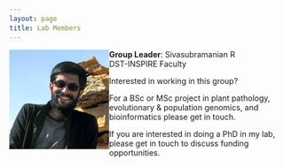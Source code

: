 ```yaml
---
layout: page
title: Lab Members
---
```



**Group Leader**: Sivasubramanian R <img align="left" src="/img/photo.png" />  
DST-INSPIRE Faculty
















Interested in working in this group?

For a BSc or MSc project in plant pathology, evolutionary & population genomics, and bioinformatics please get in touch.

If you are interested in doing a PhD in my lab, please get in touch to discuss funding opportunities.

